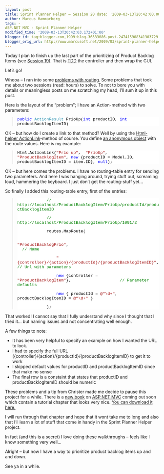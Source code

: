 ```yaml
---
layout: post
title: Sprint Planner Helper – Session 20 date: '2009-03-13T20:42:00.001+01:00'
author: Marcus Hammarberg
tags: -
ASP.NET MVC - Sprint Planner Helper
modified_time: '2009-03-13T20:42:03.172+01:00'
blogger_id: tag:blogger.com,1999:blog-36533086.post-247415908341303729
blogger_orig_url: http://www.marcusoft.net/2009/03/sprint-planner-helper-session-20.html
---
```



Today I plan to finish up the last part of the prioritizing of Product
Backlog Items (see <a
href="http://www.marcusoft.net/2009/03/sprint-planner-helper-session-19.html"
target="_blank">Session 19</a>). That is
<a href="http://en.wikipedia.org/wiki/Test-driven_development"
target="_blank">TDD</a> the controller and then wrap the GUI.

Let’s go!

Whooa – I ran into some <a
href="http://www.marcusoft.net/2009/03/aspnet-mvc-parameters-dictionary.html"
target="_blank">problems with routing</a>. Some problems that took me
about two sessions (read: hours) to solve. To not to bore you with
details or meaningless posts on me scratching my head, I’ll sum it up in
this post.

Here is the layout of the “problem"; I have an Action-method with two
parameters:

> <div
> style="font-size: 10pt; background: white; color: black; font-family: courier new">
>
> <span style="color: blue">public</span> <span
> style="color: #2b91af">ActionResult</span> PrioUp(<span
> style="color: blue">int</span> productID, <span
> style="color: blue">int</span> productBacklogItemID)
>
> </div>

OK – but how do I create a link to that method? Well by using the <a
href="http://stephenwalther.com/blog/archive/2009/03/03/chapter-6-understanding-html-helpers.aspx"
target="_blank">Html-helper ActionLink</a>-method of course. You define
<a href="http://www.programmersheaven.com/2/CSharp3-3"
target="_blank">an anonymous object</a> with the route values. Here is
my example:

> <div
> style="font-size: 10pt; background: white; color: black; font-family: courier new">
>
> Html.ActionLink(<span style="color: #a31515">"Prio up"</span>,  <span
> style="color: #a31515">"PrioUp"</span>, <span
> style="color: #a31515">"ProductBacklogItem"</span>, <span
> style="color: blue">new</span> {productID = Model.ID,
> productBacklogItemID = item.ID}, <span
> style="color: blue">null</span>);
>
> </div>

OK – but here comes the problems. I have no routing-table entry for
sending two parameters. And here I was hanging around, trying stuff out,
screaming loud, hammering the keyboard. I just don’t get the
routing-stuff yet…

So finally I added this routing-table entry, first of the entries:

> <div
> style="font-size: 10pt; background: white; color: black; font-family: courier new">
>
>             <span style="color: green">//
> http://localhost/ProductBacklogItem/PrioUp/productId/productBacklogItemID</span>
>
>             <span style="color: green">//
> http://localhost/ProductBacklogItem/PrioUp/1001/2</span>
>
>             routes.MapRoute(
>
>                 <span
> style="color: #a31515">"ProductBacklogPrio"</span>,                                      
> <span style="color: green">// Name</span>
>
>                 <span
> style="color: #a31515">"{controller}/{action}/{productId}/{productBacklogItemID}"</span>,
> <span style="color: green">// Url with parameters</span>
>
>                 <span style="color: blue">new</span> {controller =
> <span
> style="color: #a31515">"ProductBacklogItem"</span>},                   
> <span style="color: green">// Parameter defaults</span>
>
>                 <span style="color: blue">new</span> { productId =
> <span style="color: #a31515">@"\d+"</span>, productBacklogItemID =
> <span style="color: #a31515">@"\d+"</span> }
>
>             );
>
> </div>

That worked! I cannot say that I fully understand why since I thought
that I tried it… but naming issues and not concentrating well enough.

A few things to note:

-   It has been very helpful to specify an example on how I wanted the
    URL to look.
-   I had to specify the full URL
    ({controller}/{action}/{productId}/{productBacklogItemID} to get it
    to work
-   I skipped default values for productID and productBacklogItemID
    since that make no sense
-   The final row is a constaint that states that productID and
    productBacklogItemID should be numeric

These problems and a tip from Christer made me decide to pause this
project for a while. There is a <a
href="http://www.amazon.com/gp/product/0470384611?ie=UTF8&amp;tag=scoblo04-20&amp;linkCode=xm2&amp;camp=1789&amp;creativeASIN=0470384611"
target="_blank">new book</a> on
<a href="http://www.asp.net/mvc/" target="_blank">ASP.NET MVC</a> coming
out soon which contain a tutorial chapter that looks very nice. <a
href="http://aspnetmvcbook.s3.amazonaws.com/aspnetmvc-nerdinner_v1.pdf"
target="_blank">You can download it here.</a>

I will run through that chapter and hope that it wont take me to long
and also that I’ll learn a lot of stuff that come in handy in the Sprint
Planner Helper project.

In fact (and this is a secret) I love doing these walkthroughs – feels
like I know something very well…

Alright – but now I have a way to prioritize product backlog items up
and and down.

See ya in a while.
